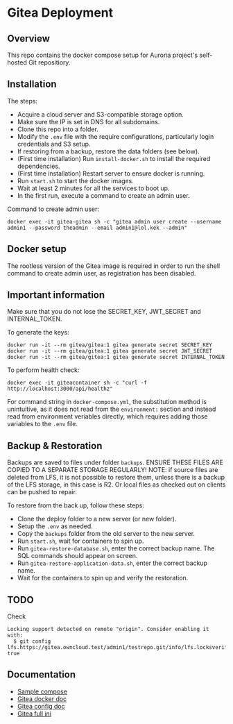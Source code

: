 # Gitea Deployment

## Overview
This repo contains the docker compose setup for Auroria project's self-hosted Git repositiory.

## Installation
The steps:
- Acquire a cloud server and S3-compatible storage option.
- Make sure the IP is set in DNS for all subdomains.
- Clone this repo into a folder.
- Modify the `.env` file with the require configurations, particularly login credentials and S3 setup.
- If restoring from a backup, restore the data folders (see below).
- (First time installation) Run `install-docker.sh` to install the required dependencies.
- (First time installation) Restart server to ensure docker is running.
- Run `start.sh` to start the docker images.
- Wait at least 2 minutes for all the services to boot up.
- In the first run, execute a command to create an admin user.

Command to create admin user:
```shell
docker exec -it gitea-gitea sh -c "gitea admin user create --username admin1 --password theadmin --email admin1@lol.kek --admin"
```

## Docker setup
The rootless version of the Gitea image is required in order to run the shell command to create admin user, as registration has been disabled.

## Important information
Make sure that you do not lose the SECRET_KEY, JWT_SECRET and INTERNAL_TOKEN.

To generate the keys:
```shell
docker run -it --rm gitea/gitea:1 gitea generate secret SECRET_KEY
docker run -it --rm gitea/gitea:1 gitea generate secret JWT_SECRET
docker run -it --rm gitea/gitea:1 gitea generate secret INTERNAL_TOKEN
```

To perform health check:
```shell
docker exec -it giteacontainer sh -c "curl -f http://localhost:3000/api/healthz"
```

For command string in `docker-compose.yml`, the substitution method is unintuitive, as it does not read from the `environment:` section and instead read from environment veriables directly, which requires adding those variables to the `.env` file.

## Backup & Restoration
Backups are saved to files under folder `backups`. ENSURE THESE FILES ARE COPIED TO A SEPARATE STORAGE REGULARLY!
NOTE: if source files are deleted from LFS, it is not possible to restore them, unless there is a backup of the LFS storage, in this case is R2. Or local files as checked out on clients can be pushed to repair.

To restore from the back up, follow these steps:
- Clone the deploy folder to a new server (or new folder).
- Setup the `.env` as needed.
- Copy the `backups` folder from the old server to the new server.
- Run `start.sh`, wait for containers to spin up.
- Run `gitea-restore-database.sh`, enter the correct backup name. The SQL commands should appear on screen.
- Run `gitea-restore-application-data.sh`, enter the correct backup name.
- Wait for the containers to spin up and verify the restoration.

## TODO

Check
```
Locking support detected on remote "origin". Consider enabling it with:
  $ git config lfs.https://gitea.owncloud.test/admin1/testrepo.git/info/lfs.locksverify true
```

## Documentation
- [Sample compose](https://github.com/heyValdemar/gitea-traefik-letsencrypt-docker-compose)
- [Gitea docker doc](https://docs.gitea.com/installation/install-with-docker-rootless)
- [Gitea config doc](https://docs.gitea.com/administration/config-cheat-sheet)
- [Gitea full ini](https://github.com/go-gitea/gitea/blob/main/custom/conf/app.example.ini)